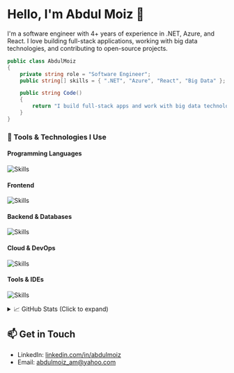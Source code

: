 # Hello, I'm Abdul Moiz 👋

I'm a software engineer with 4+ years of experience in .NET, Azure, and React. I love building full-stack applications, working with big data technologies, and contributing to open-source projects.

```csharp
public class AbdulMoiz
{
    private string role = "Software Engineer";
    public string[] skills = { ".NET", "Azure", "React", "Big Data" };

    public string Code()
    {
        return "I build full-stack apps and work with big data technologies!";
    }
}
```

### 🔧 Tools & Technologies I Use

#### Programming Languages  
![Skills](https://go-skill-icons.vercel.app/api/icons?i=dotnet,javascript,typescript,java,cpp,solidity&titles=true)

#### Frontend  
![Skills](https://go-skill-icons.vercel.app/api/icons?i=react,angular,html,css,materialui,tailwindcss&titles=true)

#### Backend & Databases  
![Skills](https://go-skill-icons.vercel.app/api/icons?i=nodejs,spring,mysql,sqlserver,mongodb,mongoose,dynamodb&titles=true)

#### Cloud & DevOps  
![Skills](https://go-skill-icons.vercel.app/api/icons?i=azure,aws,googlecloud,docker,s3,ganache&titles=true)

#### Tools & IDEs  
![Skills](https://go-skill-icons.vercel.app/api/icons?i=vscode,visualstudio,idea,eclipse,github,githubpages,slack,powershell,windows,linux,stackoverflow,npm&titles=true)

<details>
  <summary>📈 GitHub Stats (Click to expand)</summary>

  ## 📈 GitHub Stats

  ![GitHub Stats](https://github-readme-stats.vercel.app/api?username=abdulmoiz99&show_icons=true&theme=radical)

  ## 🔥 GitHub Streak

  ![GitHub Streak](https://github-readme-streak-stats.herokuapp.com/?user=abdulmoiz99&theme=radical)

  ## 📊 Top Languages

  ![Top Languages](https://github-readme-stats.vercel.app/api/top-langs/?username=abdulmoiz99&layout=compact&theme=radical)
</details>

## 📫 Get in Touch
- LinkedIn: [linkedin.com/in/abdulmoiz](https://linkedin.com/in/abdulmoiz)
- Email: abdulmoiz_am@yahoo.com

